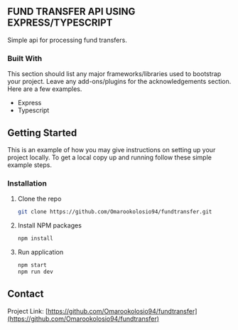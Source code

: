 
## FUND TRANSFER API USING EXPRESS/TYPESCRIPT

Simple api for processing fund transfers.


### Built With

This section should list any major frameworks/libraries used to bootstrap your project. Leave any add-ons/plugins for the acknowledgements section. Here are a few examples.

* Express
* Typescript


## Getting Started

This is an example of how you may give instructions on setting up your project locally.
To get a local copy up and running follow these simple example steps.


### Installation

1. Clone the repo
   ```sh
   git clone https://github.com/Omarookolosio94/fundtransfer.git
   ```
2. Install NPM packages
   ```sh
   npm install
   ```
3. Run application 
   ```sh
   npm start
   npm run dev
   ```


## Contact

Project Link: [https://github.com/Omarookolosio94/fundtransfer](https://github.com/Omarookolosio94/fundtransfer)
